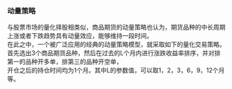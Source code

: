 ### 动量策略
与股票市场的量化择股相类似，商品期货的动量策略也认为，期货品种的中长周期上涨或者下跌趋势具有动量效应，能够维持一段时间。<br>
在此之中，一个被广泛应用的经典的动量策略模型，就采取如下的量化交易策略。<br>
首先选出3个商品期货品种，然后在过去的L个月内进行涨跌收益率排序，并对排第一的品种开多单，排第三的品种开空单，<br>
开仓之后的持仓时间均为1个月。其中L的参数值，可以取1，2，3，6，9，12个月等。
